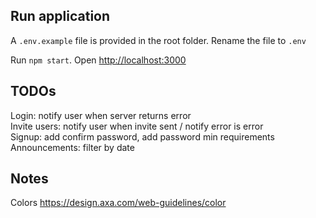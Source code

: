 ## Run application

A `.env.example` file is provided in the root folder. Rename the file to `.env`

Run `npm start`. Open [http://localhost:3000](http://localhost:3000)

## TODOs

Login: notify user when server returns error\
Invite users: notify user when invite sent / notify error is error\
Signup: add confirm password, add password min requirements\
Announcements: filter by date

## Notes

Colors https://design.axa.com/web-guidelines/color